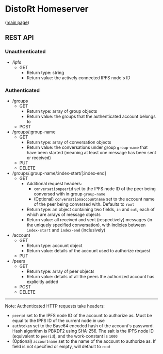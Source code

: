 # DistoRt Homeserver
([main page](https://ryco117.github.io/distort-server))

## REST API
### Unauthenticated
* /ipfs
    * GET
        - Return type: string
        - Return value: the actively connected IPFS node's ID
        
### Authenticated
* /groups
	* GET
	    - Return type: array of group objects
	    - Return value: the groups that the authenticated account belongs to
	* POST
* /groups/:group-name
	* GET
	    - Return type: array of conversation objects
	    - Return value: the conversations under group `group-name` that have been started (meaning at least one message has been sent or received)
	* PUT
	* DELETE
* /groups/:group-name/:index-start/[:index-end]
	* GET
        - Additional request headers:
            * `conversationpeerid` set to the IPFS node ID of the peer being conversed with in group `group-name`
            * (Optional) `conversationaccountname` set to the account name of the peer being conversed with. Defaults to `root`
	    - Return type: an object containing two fields, `in` and `out`, each of which are arrays of message objects
	    - Return value: all received and sent (respectively) messages (in the uniquely specified conversation), with indicies between `index-start` and `index-end` (inclusively)
* /account
	* GET
        - Return type: account object
        - Return value: details of the account used to authorize request
	* PUT
* /peers
	* GET
        - Return type: array of peer objects
        - Return value: details of all the peers the authorized account has explicitly added
	* POST
	* DELETE
	
---
Note: Authenticated HTTP requests take headers: 
* `peerid` set to the IPFS node ID of the account to authorize as. Must be equal to the IPFS ID of the current node in use
* `authtoken` set to the Base64 encoded hash of the account's password. Hash algorithm is PBKDF2 using SHA-256. The salt is the IPFS node ID (equivalent to `peerid`), and the work-constant is `1000`
* (Optional) `accountname` set to the name of the account to authorize as. If field is not specified or empty, will default to `root`

